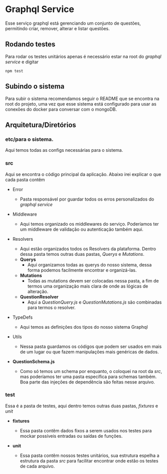 # Graphql Service

Esse serviço graphql está gerenciando um conjunto de questões, permitindo criar, remover, alterar e listar questões.

## Rodando testes
Para rodar os testes unitários apenas é necessário estar na root do *graphql service* e digitar
```
npm test
```

## Subindo o sistema
Para subir o sistema recomendamos seguir o README que se encontra na root do projeto, uma vez que esse sistema está configurado para usar as conexões do docker para conversar com o mongoDB.

## Arquitetura/Diretórios

### etc/para o sistema.
Aqui temos todas as configs necessárias para o sistema.

### src
Aqui se encontra o código principal da aplicação. Abaixo irei explicar o que cada pasta contêm
- Error
  - Pasta responsável por guardar todos os erros personalizados do *graphql service*
- Middleware
  - Aqui temos organizado os middlewares do serviço. Poderíamos ter um middleware de validação ou autenticação também aqui.
- Resolvers
  - Aqui estão organizados todos os Resolvers da plataforma. Dentro dessa pasta temos outras duas pastas, *Querys* e *Mutations*.
  - **Querys**
    - Aqui organizamos todas as querys do nosso sistema, dessa forma podemos facilmente encontrar e organizá-las.
  - **Mutations**
    - Todas as mutations devem ser colocadas nessa pasta, a fim de termos uma organização mais clara de onde as lógicas de alteração.
  - **QuestionResolver**
    - Aqui a *QuestionQuery.js* e *QuestionMutations.js* são combinadas para termos o resolver.

- TypeDefs
  - Aqui temos as definições dos tipos do nosso sistema Graphql

- Utils
  - Nessa pasta guardamos os códigos que podem ser usados em mais de um lugar ou que fazem manipulações mais genéricas de dados.

- **QuestionSchema.js**
  - Como só temos um schema por enquanto, o coloquei na root da *src*, mas poderíamos ter uma pasta específica para schemas também. Boa parte das injeções de dependência são feitas nesse arquivo.

### test
Essa é a pasta de testes, aqui dentro temos outras duas pastas, *fixtures* e *unit*
- **fixtures**
  - Essa pasta contêm dados fixos a serem usados nos testes para mockar possíveis entradas ou saídas de funções.

- **unit**
  - Essa pasta contêm nossos testes unitários, sua estrutura espelha a estrutura da pasta *src* para facilitar encontrar onde estão os testes de cada arquivo.